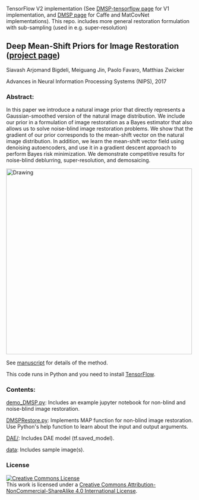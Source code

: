 TensorFlow V2 implementation (See [DMSP-tensorflow page](https://github.com/siavashBigdeli/DMSP-tensorflow) for V1 implementation, and [DMSP page](https://github.com/siavashBigdeli/DMSP) for Caffe and MatCovNet implementations).
This repo. includes more general restoration formulation with sub-sampling (used in e.g. super-resolution)
## Deep Mean-Shift Priors for Image Restoration ([project page](https://www.cs.umd.edu/~zwicker/projectpages/DeepMeanShiftPriors-NIPS17.html))

Siavash Arjomand Bigdeli, Meiguang Jin, Paolo Favaro, Matthias Zwicker

Advances in Neural Information Processing Systems (NIPS), 2017

### Abstract:
In this paper we introduce a natural image prior that directly represents a Gaussian-smoothed version of the natural image distribution. We include our prior in a formulation of image restoration as a Bayes estimator that also allows us to solve noise-blind image restoration problems. We show that the gradient of our prior corresponds to the mean-shift vector on the natural image distribution. In addition, we learn the mean-shift vector field using denoising autoencoders, and use it in a gradient descent approach to perform Bayes risk minimization. We demonstrate competitive results for noise-blind deblurring, super-resolution, and demosaicing.


<img src="https://www.cs.umd.edu/~zwicker/projectpages/DeepMeanShiftPriors-NIPS17-teaser.jpg" alt="Drawing" style="height: 500px;" align="center"/>

See [manuscript](https://papers.nips.cc/paper/6678-deep-mean-shift-priors-for-image-restoration.pdf) for details of the method.

This code runs in Python and you need to install [TensorFlow](http://www.tensorflow.org).
### Contents:

[demo_DMSP.py](https://github.com/siavashBigdeli/DMSP-TF2/blob/master/demo_DMSP.ipynb): Includes an example jupyter notebook for non-blind and noise-blind image restoration.

[DMSPRestore.py](https://github.com/siavashBigdeli/DMSP-TF2/blob/master/DMSPRestore.py): Implements MAP function for non-blind image restoration. Use Python's help function to learn about the input and output arguments.

[DAE/](https://github.com/siavashBigdeli/DMSP-TF2/tree/master/DAE/): Includes DAE model (tf.saved_model).

[data](https://github.com/siavashBigdeli/DMSP-TF2/tree/master/data): Includes sample image(s).

### License
<a rel="license" href="http://creativecommons.org/licenses/by-nc-sa/4.0/"><img alt="Creative Commons License" style="border-width:0" src="https://i.creativecommons.org/l/by-nc-sa/4.0/88x31.png" /></a><br />This work is licensed under a <a rel="license" href="http://creativecommons.org/licenses/by-nc-sa/4.0/">Creative Commons Attribution-NonCommercial-ShareAlike 4.0 International License</a>.
